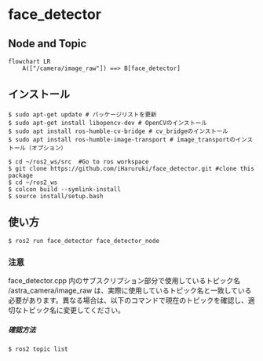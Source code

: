 # face_detector
## Node and Topic
```mermaid
flowchart LR
    A(["/camera/image_raw"]) ==> B[face_detector]
```
## インストール
```
$ sudo apt-get update # パッケージリストを更新
$ sudo apt-get install libopencv-dev # OpenCVのインストール
$ sudo apt install ros-humble-cv-bridge # cv_bridgeのインストール
$ sudo apt install ros-humble-image-transport # image_transportのインストール（オプション）

$ cd ~/ros2_ws/src  #Go to ros workspace
$ git clone https://github.com/iHaruruki/face_detector.git #clone this package
$ cd ~/ros2_ws
$ colcon build --symlink-install
$ source install/setup.bash
```
## 使い方
```
$ ros2 run face_detector face_detector_node
```
### 注意
face_detector.cpp 内のサブスクリプション部分で使用しているトピック名 /astra_camera/image_raw は、実際に使用しているトピック名と一致している必要があります。異なる場合は、以下のコマンドで現在のトピックを確認し、適切なトピック名に変更してください。
##### 確認方法
```
$ ros2 topic list
```

